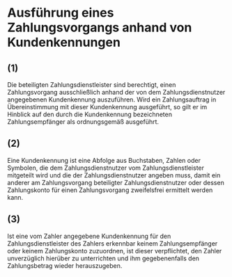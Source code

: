 # Ausführung eines Zahlungsvorgangs anhand von Kundenkennungen



## (1)

 Die beteiligten Zahlungsdienstleister sind berechtigt, einen Zahlungsvorgang ausschließlich anhand der von dem Zahlungsdienstnutzer angegebenen Kundenkennung auszuführen. Wird ein Zahlungsauftrag in Übereinstimmung mit dieser Kundenkennung ausgeführt, so gilt er im Hinblick auf den durch die Kundenkennung bezeichneten Zahlungsempfänger als ordnungsgemäß ausgeführt.

## (2)

 Eine Kundenkennung ist eine Abfolge aus Buchstaben, Zahlen oder Symbolen, die dem Zahlungsdienstnutzer vom Zahlungsdienstleister mitgeteilt wird und die der Zahlungsdienstnutzer angeben muss, damit ein anderer am Zahlungsvorgang beteiligter Zahlungsdienstnutzer oder dessen Zahlungskonto für einen Zahlungsvorgang zweifelsfrei ermittelt werden kann.

## (3)

 Ist eine vom Zahler angegebene Kundenkennung für den Zahlungsdienstleister des Zahlers erkennbar keinem Zahlungsempfänger oder keinem Zahlungskonto zuzuordnen, ist dieser verpflichtet, den Zahler unverzüglich hierüber zu unterrichten und ihm gegebenenfalls den Zahlungsbetrag wieder herauszugeben. 

